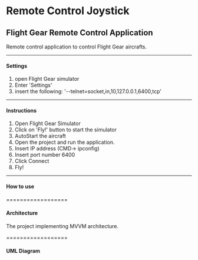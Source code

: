 # Remote Control Joystick
## Flight Gear Remote Control Application


Remote control application to control Flight Gear aircrafts.

------------
#### Settings
1. open Flight Gear simulator
2. Enter 'Settings'
3. insert the following: '--telnet=socket,in,10,127.0.0.1,6400,tcp'

--------------
#### Instructions
1. Open Flight Gear Simulator
2. Click on 'Fly!' button to start the simulator
3. AutoStart the aircraft
4. Open the project and run the application.
5. Insert IP address (CMD-> ipconfig)
6. Insert port number 6400
7. Click Connect
8. Fly!
-----------

#### How to use 

==================

#### Architecture
The project implementing MVVM architecture.

==================

#### UML Diagram
